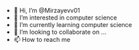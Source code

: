 - 👋 Hi, I’m @Mirzayevv01
- 👀 I’m interested in computer science
- 🌱 I’m currently learning computer science
- 💞️ I’m looking to collaborate on ...
- 📫 How to reach me 

<!---
Mirzayevv01/Mirzayevv01 is a ✨ special ✨ repository because its `README.md` (this file) appears on your GitHub profile.
You can click the Preview link to take a look at your changes.
--->
